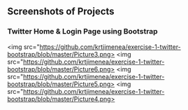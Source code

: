 ## Screenshots of Projects
   ### Twitter Home & Login Page using Bootstrap
   <img src="https://github.com/krtjimenea/exercise-1-twitter-bootstrap/blob/master/Picture3.png>
    <img src="https://github.com/krtjimenea/exercise-1-twitter-bootstrap/blob/master/Picture6.png>
   <img src="https://github.com/krtjimenea/exercise-1-twitter-bootstrap/blob/master/Picture5.png>
   <img src="https://github.com/krtjimenea/exercise-1-twitter-bootstrap/blob/master/Picture4.png>


